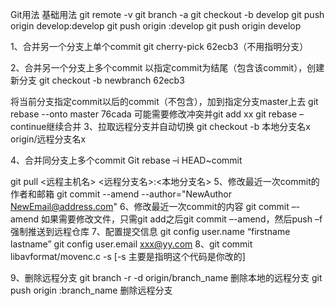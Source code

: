 Git用法
基础用法
git remote  -v
git branch -a
git checkout -b develop
git push origin develop:develop
git push origin :develop
git push origin develop


1、合并另一个分支上单个commit
git cherry-pick 62ecb3（不用指明分支）

2、合并另一个分支上多个commit
以指定commit为结尾（包含该commit），创建新分支
git checkout -b newbranch 62ecb3

将当前分支指定commit以后的commit（不包含），加到指定分支master上去
git rebase --onto master 76cada
可能需要修改冲突并git add xx
git rebase –continue继续合并
3、拉取远程分支并自动切换
git checkout -b 本地分支名x origin/远程分支名x

4、合并同分支上多个commit
Git rebase –i HEAD~commit

git pull <远程主机名> <远程分支名>:<本地分支名>
5、修改最近一次commit的作者和邮箱
git commit --amend --author="NewAuthor <NewEmail@address.com>"
6、修改最近一次commit的内容
git commit –-amend
如果需要修改文件，只需git add之后git commit –-amend，然后push –f 强制推送到远程仓库
7、配置提交信息
git config user.name “firstname lastname”
git config user.email xxx@yy.com
8、git commit libavformat/movenc.c -s [-s 主要是指明这个代码是你改的]

9、删除远程分支
git branch -r -d origin/branch_name 删除本地的远程分支
git push origin :branch_name 删除远程分支
